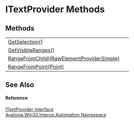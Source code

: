# ITextProvider Methods




## Methods
<table>
<tr>
<td><a href="M_Avalonia_Win32_Interop_Automation_ITextProvider_GetSelection">GetSelection()</a></td>
<td> </td>
</tr>
<tr>
<td><a href="M_Avalonia_Win32_Interop_Automation_ITextProvider_GetVisibleRanges">GetVisibleRanges()</a></td>
<td> </td>
</tr>
<tr>
<td><a href="M_Avalonia_Win32_Interop_Automation_ITextProvider_RangeFromChild">RangeFromChild(IRawElementProviderSimple)</a></td>
<td> </td>
</tr>
<tr>
<td><a href="M_Avalonia_Win32_Interop_Automation_ITextProvider_RangeFromPoint">RangeFromPoint(Point)</a></td>
<td> </td>
</tr>
</table>

## See Also


#### Reference
<a href="T_Avalonia_Win32_Interop_Automation_ITextProvider">ITextProvider Interface</a>  
<a href="N_Avalonia_Win32_Interop_Automation">Avalonia.Win32.Interop.Automation Namespace</a>  
